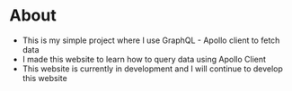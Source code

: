 # About
- This is my simple project where I use GraphQL - Apollo client to fetch data 
- I made this website to learn how to query data using Apollo Client
- This website is currently in development and I will continue to develop this website
